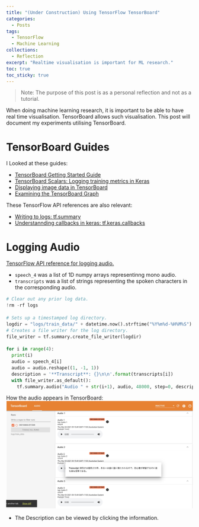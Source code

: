 ```yaml
---
title: "(Under Construction) Using TensorFlow TensorBoard"
categories:
  - Posts
tags:
  - TensorFlow
  - Machine Learning
collections:
  - Reflection
excerpt: "Realtime visualisation is important for ML research."
toc: true
toc_sticky: true
---
```

> Note: The purpose of this post is as a personal reflection and not as a tutorial.

When doing machine learning research, it is important to be able to have real time visualisation. TensorBoard allows such visualisation. This post will document my experiments utilising TensorBoard.

# TensorBoard Guides
I Looked at these guides:
* [TensorBoard Getting Started Guide](https://www.tensorflow.org/tensorboard/get_started)
* [TensorBoard Scalars: Logging training metrics in Keras](https://www.tensorflow.org/tensorboard/scalars_and_keras)
* [Displaying image data in TensorBoard](https://www.tensorflow.org/tensorboard/image_summaries)
* [Examining the TensorBoard Graph](https://www.tensorflow.org/tensorboard/graphs)

These TensorFlow API references are also relevant:
* [Writing to logs: tf.summary](https://www.tensorflow.org/api_docs/python/tf/summary?version=nightly)
* [Understannding callbacks in keras: tf.keras.callbacks](https://www.tensorflow.org/api_docs/python/tf/keras/callbacks)

# Logging Audio
[TensorFlow API reference for logging audio.](https://www.tensorflow.org/api_docs/python/tf/summary/audio)
* `speech_4` was a list of 1D numpy arrays representinng mono audio.
* `transcripts` was a list of strings representing the spoken characters in the corresponding audio.
```python
# Clear out any prior log data.
!rm -rf logs

# Sets up a timestamped log directory.
logdir = "logs/train_data/" + datetime.now().strftime("%Y%m%d-%H%M%S")
# Creates a file writer for the log directory.
file_writer = tf.summary.create_file_writer(logdir)

for i in range(4):
  print(i)
  audio = speech_4[i]
  audio = audio.reshape((1, -1, 1))
  description = '**Transcript**: {}\n\n'.format(transcripts[i])
  with file_writer.as_default():
    tf.summary.audio("Audio " + str(i+1), audio, 48000, step=0, description=description)
```
How the audio appears in TensorBoard:
![image1](/assets/images/2021-03-02-using-tensorflow-tensorboard/image1.jpg)
* The Description can be viewed by clicking the information.

